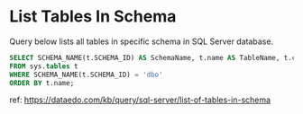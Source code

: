 # List Tables In Schema

Query below lists all tables in specific schema in SQL Server database.

``` sql
SELECT SCHEMA_NAME(t.SCHEMA_ID) AS SchemaName, t.name AS TableName, t.create_date AS CreatedAt, t.modify_date AS ModifiedAt
FROM sys.tables t
WHERE SCHEMA_NAME(t.SCHEMA_ID) = 'dbo'
ORDER BY t.name;
```

ref: https://dataedo.com/kb/query/sql-server/list-of-tables-in-schema
